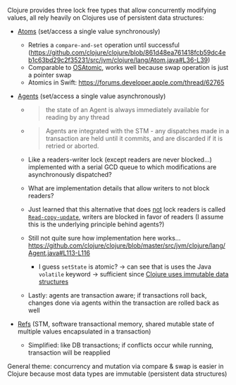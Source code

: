 Clojure provides three lock free types that allow concurrently modifying values, all rely heavily on Clojures use of persistent data structures:

- [Atoms](https://clojure.org/reference/atoms) (set/access a single value synchronously)

  - Retries a `compare-and-set` operation until successful (https://github.com/clojure/clojure/blob/861d48ea761418fcb59dc4eb1c63bd29c2f35231/src/jvm/clojure/lang/Atom.java#L36-L39)
  - Comparable to [OSAtomic](https://www.mikeash.com/pyblog/friday-qa-2011-03-04-a-tour-of-osatomic.html), works well because swap operation is just a pointer swap
  - Atomics in Swift: https://forums.developer.apple.com/thread/62765

- [Agents](https://clojure.org/reference/agents) (set/access a single value asynchronously)

  - > the state of an Agent is always immediately available for reading by any thread

  - > Agents are integrated with the STM - any dispatches made in a transaction are held until it commits, and are discarded if it is retried or aborted.

  - Like a readers-writer lock (except readers are never blocked…) implemented with a serial GCD queue to which modifications are asynchronously dispatched?

  - What are implementation details that allow writers to not block readers?

  - Just learned that this alternative that does [not](https://github.com/clojure/clojure/blob/861d48ea761418fcb59dc4eb1c63bd29c2f35231/src/jvm/clojure/lang/Atom.java#L36-L39) lock readers is called [`Read-copy-update`](https://en.wikipedia.org/wiki/Read-copy-update), writers are blocked in favor of readers (I assume this is the underlying principle behind agents?)

  - Still not quite sure how implementation here works… https://github.com/clojure/clojure/blob/master/src/jvm/clojure/lang/Agent.java#L113-L116

    - I guess `setState` is atomic? -> can see that is uses the Java `volatile` keyword -> sufficient since [Clojure uses immutable data structures](https://clojure.org/reference/data_structures)

  - Lastly: agents are transaction aware; if transactions roll back, changes done via agents within the transaction are rolled back as well

- [Refs](https://clojure.org/reference/refs) (STM, software transactional memory, shared mutable state of multiple values encapsulated in a transaction)

  - Simplified: like DB transactions; if conflicts occur while running, transaction will be reapplied

General theme: concurrency and mutation via compare & swap is easier in Clojure because most data types are immutable (persistent data structures)

